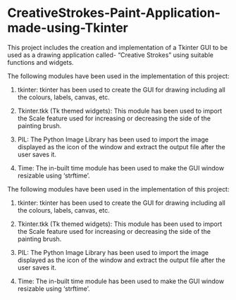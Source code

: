 # CreativeStrokes-Paint-Application-made-using-Tkinter
This project includes the creation and implementation of a Tkinter GUI to be used as a drawing application called- “Creative Strokes” using suitable functions and widgets.



The following modules have been used in the implementation of this project:

1) tkinter: tkinter has been used to create the GUI for drawing including all
the colours, labels, canvas, etc.

2) Tkinter.tkk (Tk themed widgets): This module has been used to import
the Scale feature used for increasing or decreasing the side of the painting
brush.

3) PIL: The Python Image Library has been used to import the image
displayed as the icon of the window and extract the output file after the user
saves it.

4) Time: The in-built time module has been used to make the GUI window
resizable using ‘strftime’.



The following modules have been used in the implementation of this project:

1) tkinter: tkinter has been used to create the GUI for drawing including all
the colours, labels, canvas, etc.

2) Tkinter.tkk (Tk themed widgets): This module has been used to import
the Scale feature used for increasing or decreasing the side of the painting
brush.

3) PIL: The Python Image Library has been used to import the image
displayed as the icon of the window and extract the output file after the user
saves it.

4) Time: The in-built time module has been used to make the GUI window
resizable using ‘strftime’.
